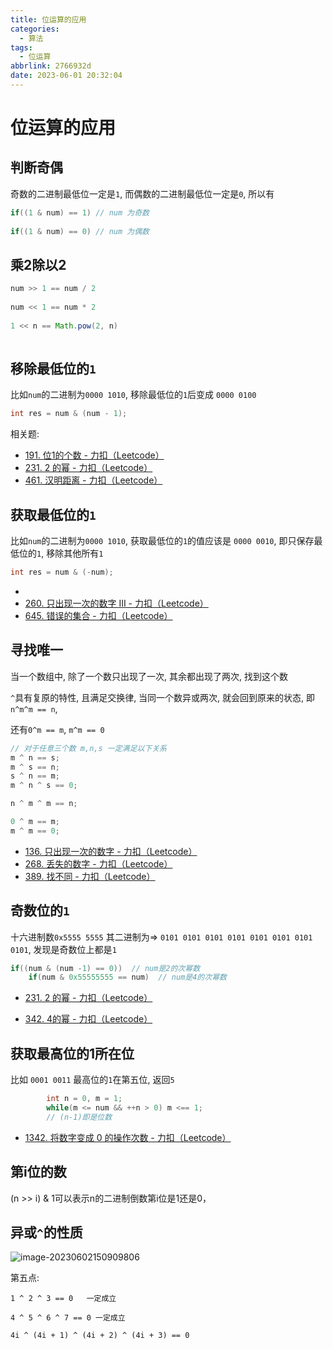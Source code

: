 ```yaml
---
title: 位运算的应用
categories:
  - 算法
tags:
  - 位运算
abbrlink: 2766932d
date: 2023-06-01 20:32:04
---
```




# 位运算的应用

## 判断奇偶

奇数的二进制最低位一定是`1`, 而偶数的二进制最低位一定是`0`, 所以有

```java
if((1 & num) == 1) // num 为奇数
    
if((1 & num) == 0) // num 为偶数 
```

## 乘2除以2

```java
num >> 1 == num / 2
    
num << 1 == num * 2
    
1 << n == Math.pow(2, n)
    

```



## 移除最低位的`1`

比如`num`的二进制为`0000 1010`, 移除最低位的`1`后变成 `0000 0100`

```java
int res = num & (num - 1);
```

相关题:

- [191. 位1的个数 - 力扣（Leetcode）](https://leetcode.cn/problems/number-of-1-bits/)
- [231. 2 的幂 - 力扣（Leetcode）](https://leetcode.cn/problems/power-of-two/)
- [461. 汉明距离 - 力扣（Leetcode）](https://leetcode.cn/problems/hamming-distance/description/)



## 获取最低位的`1`

比如`num`的二进制为`0000 1010`, 获取最低位的`1`的值应该是 `0000 0010`, 即只保存最低位的`1`, 移除其他所有`1`

```java
int res = num & (-num);
```

- 
- [260. 只出现一次的数字 III - 力扣（Leetcode）](https://leetcode.cn/problems/single-number-iii/)
- [645. 错误的集合 - 力扣（Leetcode）](https://leetcode.cn/problems/set-mismatch/)

## 寻找唯一

当一个数组中, 除了一个数只出现了一次, 其余都出现了两次, 找到这个数

`^`具有复原的特性, 且满足交换律, 当同一个数异或两次, 就会回到原来的状态, 即 `n^m^m == n`,

还有`0^m == m`, `m^m == 0`

```java
// 对于任意三个数 m,n,s 一定满足以下关系
m ^ n == s;
m ^ s == n;
s ^ n == m;
m ^ n ^ s == 0;

n ^ m ^ m == n;

0 ^ m == m;
m ^ m == 0;
```



- [136. 只出现一次的数字 - 力扣（Leetcode）](https://leetcode.cn/problems/single-number/)
- [268. 丢失的数字 - 力扣（Leetcode）](https://leetcode.cn/problems/missing-number/)
- [389. 找不同 - 力扣（Leetcode）](https://leetcode.cn/problems/find-the-difference/)





## 奇数位的`1`

十六进制数`0x5555 5555` 其二进制为=> `0101 0101 0101 0101 0101 0101 0101 0101`, 发现是奇数位上都是`1`

```java
if((num & (num -1) == 0))  // num是2的次幂数 
	if(num & 0x55555555 == num)  // num是4的次幂数
```

- [231. 2 的幂 - 力扣（Leetcode）](https://leetcode.cn/problems/power-of-two/)

- [342. 4的幂 - 力扣（Leetcode）](https://leetcode.cn/problems/power-of-four/)





## 获取最高位的1所在位

比如 `0001 0011` 最高位的`1`在第五位, 返回`5`

```java
        int n = 0, m = 1;
        while(m <= num && ++n > 0) m <== 1;
		// (n-1)即是位数
```

- [1342. 将数字变成 0 的操作次数 - 力扣（Leetcode）](https://leetcode.cn/problems/number-of-steps-to-reduce-a-number-to-zero/)



## 第i位的数

(n >> i) & 1可以表示n的二进制倒数第i位是1还是0，



## 异或`^`的性质

![image-20230602150909806](http://qiniu.yujing.fit/typora_img/image-20230602150909806.png)

第五点:

```
1 ^ 2 ^ 3 == 0   一定成立

4 ^ 5 ^ 6 ^ 7 == 0 一定成立

4i ^ (4i + 1) ^ (4i + 2) ^ (4i + 3) == 0
```

